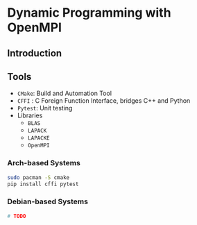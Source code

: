 # Dynamic Programming with OpenMPI

## Introduction

## Tools
- `CMake`: Build and Automation Tool
- `CFFI` : C Foreign Function Interface, bridges C++ and Python
- `Pytest`: Unit testing
- Libraries
    - `BLAS`
    - `LAPACK`
    - `LAPACKE`
    - `OpenMPI`

### Arch-based Systems
```sh
sudo pacman -S cmake
pip install cffi pytest
```
### Debian-based Systems
```sh
# TODO
```
